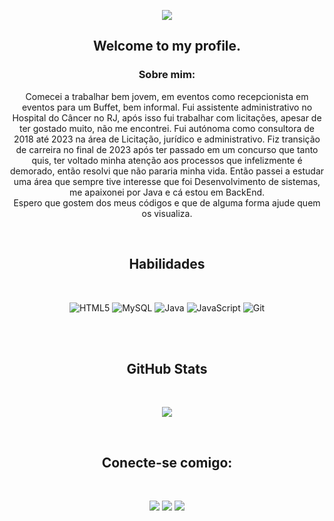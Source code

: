 <div align="center">

![](https://capsule-render.vercel.app/api?text=JULIANE%20ANDRADE&fontColor=d6ace6&animation=fadeIn&type=waving&color=6714a6&height=130&section=heade)


## Welcome to my profile.

### Sobre mim:
Comecei a trabalhar bem jovem, em eventos como recepcionista em eventos para um Buffet, bem informal. Fui assistente administrativo no Hospital do Câncer no RJ, após isso fui trabalhar com licitações, apesar de ter gostado muito, não me encontrei. Fui autónoma como consultora de 2018 até 2023 na área de Licitação, jurídico e administrativo.
Fiz transição de carreira no final de 2023 após ter passado em um concurso que tanto quis, ter voltado minha atenção aos processos que infelizmente é demorado, então resolvi que não pararia minha vida. Então passei a estudar uma área que sempre tive interesse que foi Desenvolvimento de sistemas, me apaixonei por Java e cá estou em BackEnd.
<br>
Espero que gostem dos meus códigos e que de alguma forma ajude quem os visualiza.

 </div>
 <br>

<div align="center">

## Habilidades 
<br>

![HTML5](https://img.shields.io/badge/HTML-E34F26?style=for-the-badge&logo=html5&logoColor=white) ![MySQL](https://img.shields.io/badge/mysql-%2300f.svg?style=for-the-badge&logo=mysql&logoColor=white) ![Java](https://img.shields.io/badge/java-%23ED8B00.svg?style=for-the-badge&logo=openjdk&logoColor=white) ![JavaScript](https://img.shields.io/badge/JavaScript-F7DF1E?style=for-the-badge&logo=javascript&logoColor=black) ![Git](https://img.shields.io/badge/Git-F05032?style=for-the-badge&logo=git&logoColor=white)

</div>
<br>
<br>

<div align="center">

## GitHub Stats
<br>

![](https://github-readme-stats.vercel.app/api?username=julianeandradess&show_icons=true&theme=midnight-purple)
</div>

<br>

<div align="center">

##  Conecte-se comigo:

<br>  

<a href="https://instagram.com/julianeandradess?utm_source=qr&igshid=MzNlNGNkZWQ4Mg%3D%3D" target="_blank"><img src="https://img.shields.io/badge/-Instagram-%23E4405F?style=for-the-badge&logo=instagram&logoColor=white" target="_blank"></a> <a href= "mailto:julianeandradesilva@outlook.com"><img src="https://img.shields.io/badge/-Email-000?style=for-the-badge&logo=microsoft-outlook&logoColor=E94D5F" target="_blank"></a> <a href="https://www.linkedin.com/in/julianeandrade-dev/" target="_blank"><img src="https://img.shields.io/badge/Linkedlin-0000FF?style=for-the-badge&logo=linkedlin&logoColor=blue" target="_blank"></a>
  
</div> 
